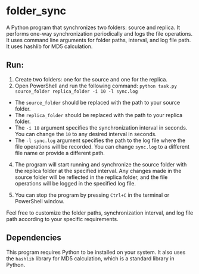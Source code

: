 # folder_sync
A Python program that synchronizes two folders: source and replica. It performs one-way synchronization periodically and logs the file operations. It uses command line arguments for folder paths, interval, and log file path. It uses hashlib for MD5 calculation.

## Run:
1. Create two folders: one for the source and one for the replica.
2. Open PowerShell and run the following command: `python task.py source_folder replica_folder -i 10 -l sync.log`

- The `source_folder` should be replaced with the path to your source folder.
- The `replica_folder` should be replaced with the path to your replica folder.
- The `-i 10` argument specifies the synchronization interval in seconds. You can change the `10` to any desired interval in seconds.
- The `-l sync.log` argument specifies the path to the log file where the file operations will be recorded. You can change `sync.log` to a different file name or provide a different path.

4. The program will start running and synchronize the source folder with the replica folder at the specified interval. Any changes made in the source folder will be reflected in the replica folder, and the file operations will be logged in the specified log file.

5. You can stop the program by pressing `Ctrl+C` in the terminal or PowerShell window.

Feel free to customize the folder paths, synchronization interval, and log file path according to your specific requirements.

## Dependencies
This program requires Python to be installed on your system. It also uses the `hashlib` library for MD5 calculation, which is a standard library in Python.

